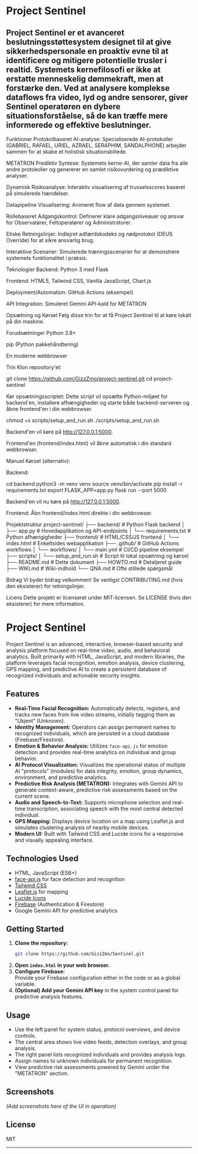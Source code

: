 # Project Sentinel


## Project Sentinel er et avanceret beslutningsstøttesystem designet til at give sikkerhedspersonale en proaktiv evne til at identificere og mitigere potentielle trusler i realtid. Systemets kernefilosofi er ikke at erstatte menneskelig dømmekraft, men at forstærke den. Ved at analysere komplekse dataflows fra video, lyd og andre sensorer, giver Sentinel operatøren en dybere situationsforståelse, så de kan træffe mere informerede og effektive beslutninger.

Funktioner
Protokolbaseret AI-analyse: Specialiserede AI-protokoller (GABRIEL, RAFAEL, URIEL, AZRAEL, SERAPHIM, SANDALPHONE) arbejder sammen for at skabe et holistisk situationsbillede.

METATRON Prediktiv Syntese: Systemets kerne-AI, der samler data fra alle andre protokoller og genererer en samlet risikovurdering og prædiktive analyser.

Dynamisk Risikoanalyse: Interaktiv visualisering af trusselsscores baseret på simulerede hændelser.

Datapipeline Visualisering: Animeret flow af data gennem systemet.

Rollebaseret Adgangskontrol: Definerer klare adgangsniveauer og ansvar for Observatører, Feltoperatører og Administratorer.

Etiske Retningslinjer: Indlejret adfærdskodeks og nødprotokol (DEUS Override) for at sikre ansvarlig brug.

Interaktive Scenarier: Simulerede træningsscenarier for at demonstrere systemets funktionalitet i praksis.

Teknologier
Backend: Python 3 med Flask

Frontend: HTML5, Tailwind CSS, Vanilla JavaScript, Chart.js

Deployment/Automation: GitHub Actions (eksempel)

API Integration: Simuleret Gemini API-kald for METATRON

Opsætning og Kørsel
Følg disse trin for at få Project Sentinel til at køre lokalt på din maskine.

Forudsætninger
Python 3.8+

pip (Python pakkehåndtering)

En moderne webbrowser

Trin
Klon repository'et:

git clone https://github.com/GizzZmo/project-sentinel.git
cd project-sentinel

Kør opsætningsscriptet:
Dette script vil opsætte Python-miljøet for backend'en, installere afhængigheder og starte både backend-serveren og åbne frontend'en i din webbrowser.

chmod +x scripts/setup_and_run.sh
./scripts/setup_and_run.sh

Backend'en vil køre på http://127.0.0.1:5000.

Frontend'en (frontend/index.html) vil åbne automatisk i din standard webbrowser.

Manuel Kørsel (alternativ):

Backend:

cd backend
python3 -m venv venv
source venv/bin/activate
pip install -r requirements.txt
export FLASK_APP=app.py
flask run --port 5000

Backend'en vil nu køre på http://127.0.0.1:5000.

Frontend:
Åbn frontend/index.html direkte i din webbrowser.

Projektstruktur
project-sentinel/
├── backend/                  # Python Flask backend
│   ├── app.py                # Hovedapplikation og API-endpoints
│   └── requirements.txt      # Python afhængigheder
├── frontend/                 # HTML/CSS/JS frontend
│   └── index.html            # Enkeltsides webapplikation
├── .github/                  # GitHub Actions workflows
│   └── workflows/
│       └── main.yml          # CI/CD pipeline eksempel
├── scripts/
│   └── setup_and_run.sh      # Script til lokal opsætning og kørsel
├── README.md                 # Dette dokument
├── HOWTO.md                  # Detaljeret guide
├── WIKI.md                   # Wiki-indhold
└── QNA.md                    # Ofte stillede spørgsmål

Bidrag
Vi byder bidrag velkommen! Se venligst CONTRIBUTING.md (hvis den eksisterer) for retningslinjer.

Licens
Dette projekt er licenseret under MIT-licensen. Se LICENSE (hvis den eksisterer) for mere information.
# Project Sentinel

Project Sentinel is an advanced, interactive, browser-based security and analysis platform focused on real-time video, audio, and behavioral analytics. Built primarily with HTML, JavaScript, and modern libraries, the platform leverages facial recognition, emotion analysis, device clustering, GPS mapping, and predictive AI to create a persistent database of recognized individuals and actionable security insights.

## Features

- **Real-Time Facial Recognition:** Automatically detects, registers, and tracks new faces from live video streams, initially tagging them as "Ukjent" (Unknown).
- **Identity Management:** Operators can assign permanent names to recognized individuals, which are persisted in a cloud database (Firebase/Firestore).
- **Emotion & Behavior Analysis:** Utilizes `face-api.js` for emotion detection and provides real-time analytics on individual and group behavior.
- **AI Protocol Visualization:** Visualizes the operational status of multiple AI "protocols" (modules) for data integrity, emotion, group dynamics, environment, and predictive analytics.
- **Predictive Risk Analysis (METATRON):** Integrates with Gemini API to generate context-aware, predictive risk assessments based on the current scene.
- **Audio and Speech-to-Text:** Supports microphone selection and real-time transcription, associating speech with the most central detected individual.
- **GPS Mapping:** Displays device location on a map using Leaflet.js and simulates clustering analysis of nearby mobile devices.
- **Modern UI:** Built with Tailwind CSS and Lucide icons for a responsive and visually appealing interface.

## Technologies Used

- HTML, JavaScript (ES6+)
- [face-api.js](https://github.com/justadudewhohacks/face-api.js) for face detection and recognition
- [Tailwind CSS](https://tailwindcss.com/)
- [Leaflet.js](https://leafletjs.com/) for mapping
- [Lucide Icons](https://lucide.dev/)
- [Firebase](https://firebase.google.com/) (Authentication & Firestore)
- Google Gemini API for predictive analytics

## Getting Started

1. **Clone the repository:**
   ```bash
   git clone https://github.com/GizzZmo/Sentinel.git
   ```
2. **Open `index.html` in your web browser.**
3. **Configure Firebase:**  
   Provide your Firebase configuration either in the code or as a global variable.
4. **(Optional) Add your Gemini API key** in the system control panel for predictive analysis features.

## Usage

- Use the left panel for system status, protocol overviews, and device controls.
- The central area shows live video feeds, detection overlays, and group analysis.
- The right panel lists recognized individuals and provides analysis logs.
- Assign names to unknown individuals for permanent recognition.
- View predictive risk assessments powered by Gemini under the "METATRON" section.

## Screenshots

*(Add screenshots here of the UI in operation)*

## License

MIT

---
